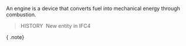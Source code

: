 An engine is a device that converts fuel into mechanical energy through combustion.

> HISTORY&nbsp; New entity in IFC4

{ .note}
>
